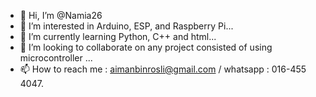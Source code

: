 - 👋 Hi, I’m @Namia26
- 👀 I’m interested in Arduino, ESP, and Raspberry Pi...
- 🌱 I’m currently learning Python, C++ and html...
- 💞️ I’m looking to collaborate on any project consisted of using microcontroller ...
- 📫 How to reach me : aimanbinrosli@gmail.com / whatsapp : 016-455 4047.

<!---
Namia26/Namia26 is a ✨ special ✨ repository because its `README.md` (this file) appears on your GitHub profile.
You can click the Preview link to take a look at your changes.
--->
